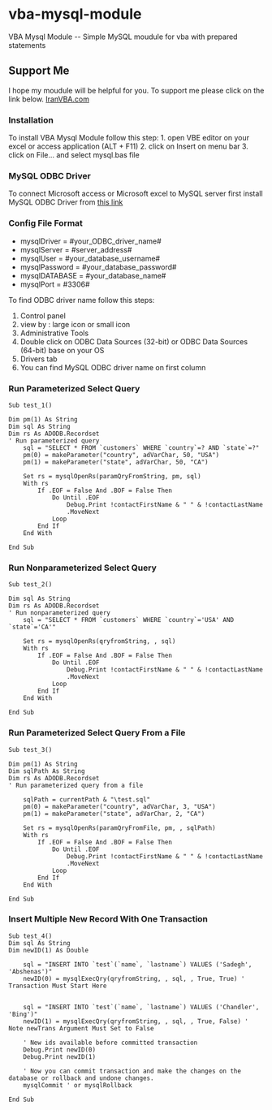 # vba-mysql-module
VBA Mysql Module -- Simple MySQL moudule for vba with prepared statements

## Support Me
I hope my moudule will be helpful for you.
To support me please click on the link below.
[IranVBA.com](https://iranvba.com/)

### Installation
To install VBA Mysql Module follow this step:
	1. open VBE editor on your excel or access application (ALT + F11)
	2. click on Insert on menu bar
	3. click on File... and select mysql.bas file

### MySQL ODBC Driver
To connect Microsoft access or Microsoft excel to MySQL server first
install MySQL ODBC Driver from [this link](https://dev.mysql.com/downloads/connector/odbc/)

### Config File Format
* mysqlDriver = #your_ODBC_driver_name#  
* mysqlServer = #server_address#  
* mysqlUser = #your_database_username#  
* mysqlPassword = #your_database_password#  
* mysqlDATABASE = #your_database_name#  
* mysqlPort = #3306#  

To find ODBC driver name follow this steps:  
1. Control panel  
2. view by : large icon or small icon  
3. Administrative Tools  
4. Double click on ODBC Data Sources (32-bit) or ODBC Data Sources (64-bit) base on your OS  
5. Drivers tab  
6. You can find MySQL ODBC driver name on first column  
	
### Run Parameterized Select Query
```
Sub test_1()

Dim pm(1) As String
Dim sql As String
Dim rs As ADODB.Recordset
' Run parameterized query
    sql = "SELECT * FROM `customers` WHERE `country`=? AND `state`=?"
    pm(0) = makeParameter("country", adVarChar, 50, "USA")
    pm(1) = makeParameter("state", adVarChar, 50, "CA")
    
    Set rs = mysqlOpenRs(paramQryFromString, pm, sql)
    With rs
        If .EOF = False And .BOF = False Then
            Do Until .EOF
                Debug.Print !contactFirstName & " " & !contactLastName
                .MoveNext
            Loop
        End If
    End With
    
End Sub
```

### Run Nonparameterized Select Query
```
Sub test_2()

Dim sql As String
Dim rs As ADODB.Recordset
' Run nonparameterized query
    sql = "SELECT * FROM `customers` WHERE `country`='USA' AND `state`='CA'"
    
    Set rs = mysqlOpenRs(qryfromString, , sql)
    With rs
        If .EOF = False And .BOF = False Then
            Do Until .EOF
                Debug.Print !contactFirstName & " " & !contactLastName
                .MoveNext
            Loop
        End If
    End With
    
End Sub
```

### Run Parameterized Select Query From a File
```
Sub test_3()

Dim pm(1) As String
Dim sqlPath As String
Dim rs As ADODB.Recordset
' Run parameterized query from a file

    sqlPath = currentPath & "\test.sql"
    pm(0) = makeParameter("country", adVarChar, 3, "USA")
    pm(1) = makeParameter("state", adVarChar, 2, "CA")
    
    Set rs = mysqlOpenRs(paramQryFromFile, pm, , sqlPath)
    With rs
        If .EOF = False And .BOF = False Then
            Do Until .EOF
                Debug.Print !contactFirstName & " " & !contactLastName
                .MoveNext
            Loop
        End If
    End With
    
End Sub
```

### Insert Multiple New Record With One Transaction
```
Sub test_4()
Dim sql As String
Dim newID(1) As Double

    sql = "INSERT INTO `test`(`name`, `lastname`) VALUES ('Sadegh', 'Abshenas')"
    newID(0) = mysqlExecQry(qryfromString, , sql, , True, True) ' Transaction Must Start Here
    
    
    sql = "INSERT INTO `test`(`name`, `lastname`) VALUES ('Chandler', 'Bing')"
    newID(1) = mysqlExecQry(qryfromString, , sql, , True, False) ' Note newTrans Argument Must Set to False
    
    ' New ids available before committed transaction
    Debug.Print newID(0)
    Debug.Print newID(1)
    
    ' Now you can commit transaction and make the changes on the database or rollback and undone changes.
    mysqlCommit ' or mysqlRollback

End Sub
```
